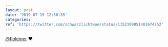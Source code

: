 ```yaml
---
layout: post
date: '2019-07-19 12:50:35'
categories: 
ref: 'https://twitter.com/schwarzlichtwue/status/1152199051401674752'
---
```

[@floleiner](https://twitter.com/floleiner) ❤️